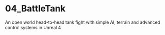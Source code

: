 # 04_BattleTank
An open world head-to-head tank fight with simple AI, terrain and advanced control systems in Unreal 4
